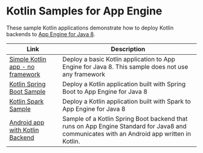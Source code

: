 Kotlin Samples for App Engine
=============================

These sample Kotlin applications demonstrate how to deploy Kotlin backends to [App Engine for Java 8](https://cloud.google.com/appengine/docs/standard/java/runtime-java8).

|Link|Description|
|---|---|
|[Simple Kotlin app - no framework](https://github.com/GoogleCloudPlatform/getting-started-java/tree/master/appengine-standard-java8/kotlin-appengine-standard)|Deploy a basic Kotlin application to App Engine for Java 8. This sample does not use any framework|
|[Kotlin Spring Boot Sample](springboot)|Deploy a Kotlin application built with Spring Boot to App Engine for Java 8|
|[Kotlin Spark Sample](https://github.com/GoogleCloudPlatform/getting-started-java/tree/master/appengine-standard-java8/kotlin-spark-appengine-standard)|Deploy a Kotlin application built with Spark to App Engine for Java 8|
|[Android app with Kotlin Backend](https://github.com/GoogleCloudPlatform/kotlin-samples/tree/master/getting-started/android-with-appengine)|Sample of a Kotlin Spring Boot backend that runs on App Engine Standard for Java8 and communicates with an Android app written in Kotlin.|
